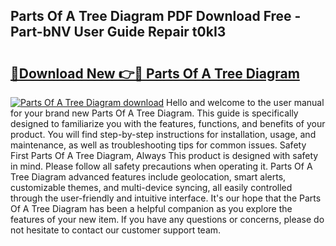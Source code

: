 ## Parts Of A Tree Diagram PDF Download Free - Part-bNV User Guide Repair t0kI3

# <h2><a href="http://dfjcr1.blite.top/?on=Parts+Of+A+Tree+Diagram">🔗Download New 👉🔴 Parts Of A Tree Diagram</a></h2>

[![Parts Of A Tree Diagram download](https://i.imgur.com/lujVjoI.png)](http://dfjcr1.blite.top/?on=Parts+Of+A+Tree+Diagram)
Hello and welcome to the user manual for your brand new Parts Of A Tree Diagram. This guide is specifically designed to familiarize you with the features, functions, and benefits of your product. You will find step-by-step instructions for installation, usage, and maintenance, as well as troubleshooting tips for common issues. Safety First Parts Of A Tree Diagram, Always This product is designed with safety in mind. Please follow all safety precautions when operating it. Parts Of A Tree Diagram advanced features include geolocation, smart alerts, customizable themes, and multi-device syncing, all easily controlled through the user-friendly and intuitive interface. It's our hope that the Parts Of A Tree Diagram has been a helpful companion as you explore the features of your new item. If you have any questions or concerns, please do not hesitate to contact our customer support team.
